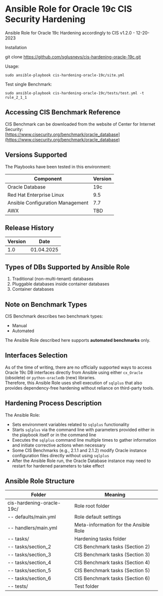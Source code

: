 Ansible Role for Oracle 19c CIS Security Hardening 
====

Ansible Role for Oracle 19c Hardening accordingly to CIS v1.2.0 - 12-20-2023

Installation

git clone https://github.com/sglusnevs/cis-hardening-oracle-19c.git

Usage: 

    sudo ansible-playbook cis-hardening-oracle-19c/site.yml 


Test single Benchmark:

    sudo ansible-playbook cis-hardening-oracle-19c/tests/test.yml -t rule_2_1_1


## Accessing CIS Benchmark Reference

CIS Benchmark can be downloaded from the website of Center for Internet Security:  
[https://www.cisecurity.org/benchmark/oracle_database](https://www.cisecurity.org/benchmark/oracle_database)


## Versions Supported

The Playbooks have been tested in this environment:

| Component                       | Version |
|---------------------------------|---------|
| Oracle Database                 | 19c     |
| Red Hat Enterprise Linux        | 9.5     |
| Ansible Configuration Management | 7.7     |
| AWX                             | TBD     |


## Release History

| Version | Date       |
|---------|------------|
| 1.0     | 01.04.2025 |


## Types of DBs Supported by Ansible Role

1. Traditional (non-multi-tenant) databases  
2. Pluggable databases inside container databases  
3. Container databases  


## Note on Benchmark Types

CIS Benchmark describes two benchmark types:
- Manual
- Automated  

The Ansible Role described here supports **automated benchmarks** only.


## Interfaces Selection

As of the time of writing, there are no officially supported ways to access Oracle 19c DB interfaces directly from Ansible using either `cx_Oracle` (obsolete) or `python-oracledb` (new) libraries.  
Therefore, this Ansible Role uses shell execution of `sqlplus` that also provides dependency-free hardening without reliance on third-party tools.


## Hardening Process Description

The Ansible Role:
- Sets environment variables related to `sqlplus` functionality
- Starts `sqlplus` via the command line with parameters provided either in the playbook itself or in the command line
- Executes the `sqlplus` command line multiple times to gather information and initiate corrective actions when necessary
- Some CIS Benchmarks (e.g., 2.1.1 and 2.1.2) modify Oracle instance configuration files directly without using `sqlplus`
- After the Ansible Role run, the Oracle Database instance may need to restart for hardened parameters to take effect


## Ansible Role Structure

| Folder                       | Meaning                                |
|------------------------------|----------------------------------------|
| cis-hardening-oracle-19c/    | Role root folder                      |
| -- defaults/main.yml         | Role default settings                 |
| -- handlers/main.yml         | Meta-information for the Ansible Role |
| -- tasks/                    | Hardening tasks folder                |
| -- tasks/section_2           | CIS Benchmark tasks (Section 2)       |
| -- tasks/section_3           | CIS Benchmark tasks (Section 3)       |
| -- tasks/section_4           | CIS Benchmark tasks (Section 4)       |
| -- tasks/section_5           | CIS Benchmark tasks (Section 5)       |
| -- tasks/section_6           | CIS Benchmark tasks (Section 6)       |
| -- tests/                    | Test folder                           |


